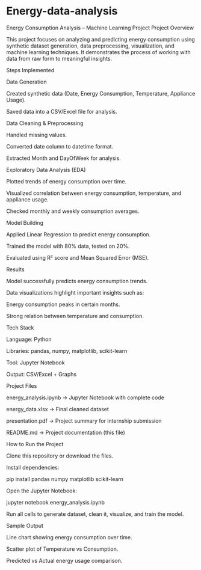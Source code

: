 # Energy-data-analysis
Energy Consumption Analysis – Machine Learning Project
Project Overview

This project focuses on analyzing and predicting energy consumption using synthetic dataset generation, data preprocessing, visualization, and machine learning techniques.
It demonstrates the process of working with data from raw form to meaningful insights.

 Steps Implemented

Data Generation

Created synthetic data (Date, Energy Consumption, Temperature, Appliance Usage).

Saved data into a CSV/Excel file for analysis.

Data Cleaning & Preprocessing

Handled missing values.

Converted date column to datetime format.

Extracted Month and DayOfWeek for analysis.

Exploratory Data Analysis (EDA)

Plotted trends of energy consumption over time.

Visualized correlation between energy consumption, temperature, and appliance usage.

Checked monthly and weekly consumption averages.

Model Building

Applied Linear Regression to predict energy consumption.

Trained the model with 80% data, tested on 20%.

Evaluated using R² score and Mean Squared Error (MSE).

Results

Model successfully predicts energy consumption trends.

Data visualizations highlight important insights such as:

Energy consumption peaks in certain months.

Strong relation between temperature and consumption.

 Tech Stack

Language: Python

Libraries: pandas, numpy, matplotlib, scikit-learn

Tool: Jupyter Notebook

Output: CSV/Excel + Graphs

 Project Files

energy_analysis.ipynb → Jupyter Notebook with complete code

energy_data.xlsx → Final cleaned dataset

presentation.pdf → Project summary for internship submission

README.md → Project documentation (this file)

 How to Run the Project

Clone this repository or download the files.

Install dependencies:

pip install pandas numpy matplotlib scikit-learn


Open the Jupyter Notebook:

jupyter notebook energy_analysis.ipynb


Run all cells to generate dataset, clean it, visualize, and train the model.

 Sample Output

Line chart showing energy consumption over time.

Scatter plot of Temperature vs Consumption.

Predicted vs Actual energy usage comparison.
